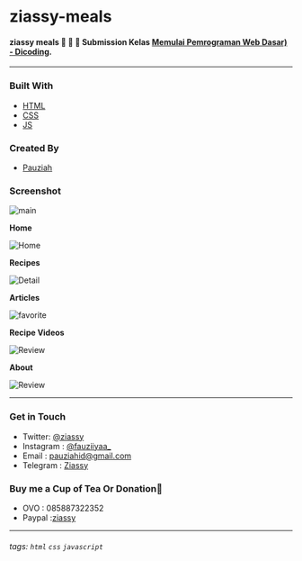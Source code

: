 # ziassy-meals

#### ziassy meals  🍔 🍟 🍕   Submission Kelas [Memulai Pemrograman Web Dasar) - Dicoding](https://www.dicoding.com/academies/123).

---

### Built With

- [HTML](https://www.w3schools.com/html/)
- [CSS](https://www.w3schools.com/css/)
- [JS](https://www.javascript.com/)

### Created By
- [Pauziah](https://github.com/ziassy)

### Screenshot
![main](screenshot/ziassy-meals.gif)

__Home__


![Home](screenshot/home.JPG)

__Recipes__


![Detail](screenshot/recipe.JPG)

__Articles__


![favorite](screenshot/article.JPG)

__Recipe Videos__


![Review](screenshot/videos.JPG)

__About__


![Review](screenshot/about.JPG)

---

### Get in Touch 

- Twitter: [@ziassy](https://twitter.com/ZIASSY1)
- Instagram : [@fauziiyaa_](https://www.instagram.com/fauziiyaa_/)
- Email : [pauziahid@gmail.com](mailto:pauziahid@gmail.com)
- Telegram : [Ziassy](https://t.me/ziassy)

### Buy me a Cup of Tea Or Donation🍺

- OVO : 085887322352
- Paypal :[ziassy](https://www.paypal.me/ziassy)

---

###### tags: `html` `css` `javascript`
